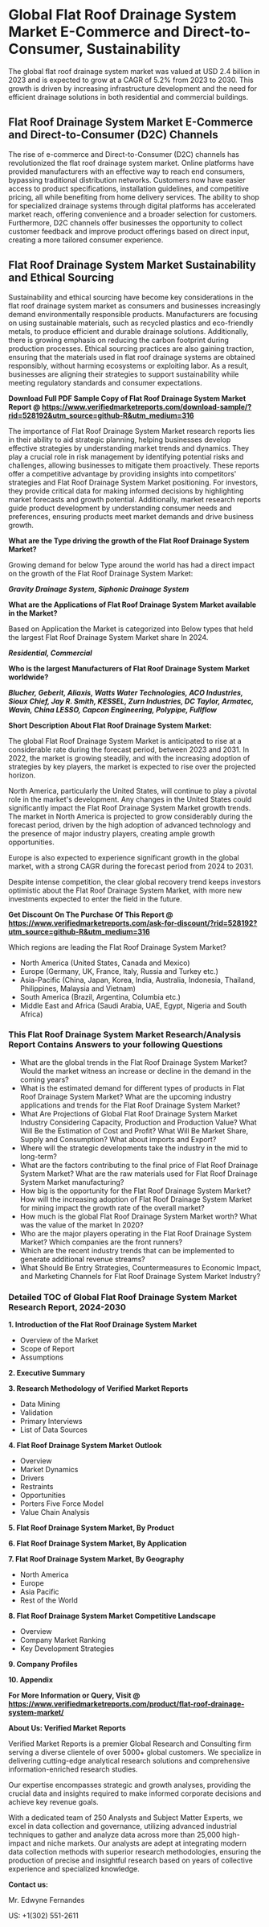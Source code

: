 <h1>Global Flat Roof Drainage System Market E-Commerce and Direct-to-Consumer, Sustainability</h1><p class=""><p>The global flat roof drainage system market was valued at USD 2.4 billion in 2023 and is expected to grow at a CAGR of 5.2% from 2023 to 2030. This growth is driven by increasing infrastructure development and the need for efficient drainage solutions in both residential and commercial buildings.</p> <h2>Flat Roof Drainage System Market E-Commerce and Direct-to-Consumer (D2C) Channels</h2> <p>The rise of e-commerce and Direct-to-Consumer (D2C) channels has revolutionized the flat roof drainage system market. Online platforms have provided manufacturers with an effective way to reach end consumers, bypassing traditional distribution networks. Customers now have easier access to product specifications, installation guidelines, and competitive pricing, all while benefiting from home delivery services. The ability to shop for specialized drainage systems through digital platforms has accelerated market reach, offering convenience and a broader selection for customers. Furthermore, D2C channels offer businesses the opportunity to collect customer feedback and improve product offerings based on direct input, creating a more tailored consumer experience.</p> <h2>Flat Roof Drainage System Market Sustainability and Ethical Sourcing</h2> <p>Sustainability and ethical sourcing have become key considerations in the flat roof drainage system market as consumers and businesses increasingly demand environmentally responsible products. Manufacturers are focusing on using sustainable materials, such as recycled plastics and eco-friendly metals, to produce efficient and durable drainage solutions. Additionally, there is growing emphasis on reducing the carbon footprint during production processes. Ethical sourcing practices are also gaining traction, ensuring that the materials used in flat roof drainage systems are obtained responsibly, without harming ecosystems or exploiting labor. As a result, businesses are aligning their strategies to support sustainability while meeting regulatory standards and consumer expectations.</p> </p><p class=""><strong>Download Full PDF Sample Copy of Flat Roof Drainage System Market Report @ <a href="https://www.verifiedmarketreports.com/download-sample/?rid=528192&utm_source=github-R&utm_medium=316" target="_blank">https://www.verifiedmarketreports.com/download-sample/?rid=528192&utm_source=github-R&utm_medium=316</a></strong></p><p>The importance of&nbsp;Flat Roof Drainage System Market research reports lies in their ability to aid strategic planning, helping businesses develop effective strategies by understanding market trends and dynamics. They play a crucial role in risk management by identifying potential risks and challenges, allowing businesses to mitigate them proactively. These reports offer a competitive advantage by providing insights into competitors' strategies and Flat Roof Drainage System Market positioning. For investors, they provide critical data for making informed decisions by highlighting market forecasts and growth potential. Additionally, market research reports guide product development by understanding consumer needs and preferences, ensuring products meet market demands and drive business growth.</p><p><strong>What are the&nbsp;Type driving the growth of the Flat Roof Drainage System Market?</strong></p><p id="" class="">Growing demand for below Type around the world has had a direct impact on the growth of the Flat Roof Drainage System Market:</p><p class=""><em><strong>Gravity Drainage System, Siphonic Drainage System</strong></em></p><p class=""><strong>What are the&nbsp;Applications&nbsp;of Flat Roof Drainage System Market available in the Market?</strong></p><p id="" class="">Based on Application the Market is categorized into Below types that held the largest Flat Roof Drainage System Market share In 2024.</p><p class=""><em><strong>Residential, Commercial</strong></em></p><p class=""><strong>Who is the largest Manufacturers of Flat Roof Drainage System Market worldwide?</strong></p><p><em><strong>Blucher, Geberit, Aliaxis, Watts Water Technologies, ACO Industries, Sioux Chief, Jay R. Smith, KESSEL, Zurn Industries, DC Taylor, Armatec, Wavin, China LESSO, Capcon Engineering, Polypipe, Fullflow</strong></em></p><p id="" class=""><strong>Short Description About Flat Roof Drainage System Market:</strong></p><p>The global Flat Roof Drainage System Market is anticipated to rise at a considerable rate during the forecast period, between 2023 and 2031. In 2022, the market is growing steadily, and with the increasing adoption of strategies by key players, the market is expected to rise over the projected horizon.</p><p>North America, particularly the United States, will continue to play a pivotal role in the market's development. Any changes in the United States could significantly impact the Flat Roof Drainage System Market growth trends. The market in North America is projected to grow considerably during the forecast period, driven by the high adoption of advanced technology and the presence of major industry players, creating ample growth opportunities.</p><p>Europe is also expected to experience significant growth in the global market, with a strong CAGR during the forecast period from 2024 to 2031.</p><p>Despite intense competition, the clear global recovery trend keeps investors optimistic about the Flat Roof Drainage System Market, with more new investments expected to enter the field in the future.</p><p id="" class=""><strong>Get Discount On The Purchase Of This Report @ <a href="https://www.verifiedmarketreports.com/ask-for-discount/?rid=528192?utm_source=github-R&utm_medium=316" target="_blank">https://www.verifiedmarketreports.com/ask-for-discount/?rid=528192?utm_source=github-R&utm_medium=316</a></strong></p><p class="">Which regions are leading the Flat Roof Drainage System Market?</p><ul><li>North America (United States, Canada and Mexico)</li><li>Europe (Germany, UK, France, Italy, Russia and Turkey etc.)</li><li>Asia-Pacific (China, Japan, Korea, India, Australia, Indonesia, Thailand, Philippines, Malaysia and Vietnam)</li><li>South America (Brazil, Argentina, Columbia etc.)</li><li>Middle East and Africa (Saudi Arabia, UAE, Egypt, Nigeria and South Africa)</li></ul><h3 id="" class="">This Flat Roof Drainage System Market Research/Analysis Report Contains Answers to your following Questions</h3><ul><li>What are the global trends in the Flat Roof Drainage System Market? Would the market witness an increase or decline in the demand in the coming years?</li><li>What is the estimated demand for different types of products in Flat Roof Drainage System Market? What are the upcoming industry applications and trends for the Flat Roof Drainage System Market?</li><li>What Are Projections of Global Flat Roof Drainage System Market Industry Considering Capacity, Production and Production Value? What Will Be the Estimation of Cost and Profit? What Will Be Market Share, Supply and Consumption? What about imports and Export?</li><li>Where will the strategic developments take the industry in the mid to long-term?</li><li>What are the factors contributing to the final price of Flat Roof Drainage System Market? What are the raw materials used for Flat Roof Drainage System Market manufacturing?</li><li>How big is the opportunity for the Flat Roof Drainage System Market? How will the increasing adoption of Flat Roof Drainage System Market for mining impact the growth rate of the overall market?</li><li>How much is the global Flat Roof Drainage System Market worth? What was the value of the market In 2020?</li><li>Who are the major players operating in the Flat Roof Drainage System Market? Which companies are the front runners?</li><li>Which are the recent industry trends that can be implemented to generate additional revenue streams?</li><li>What Should Be Entry Strategies, Countermeasures to Economic Impact, and Marketing Channels for Flat Roof Drainage System Market Industry?</li></ul><h3 id="" class="">Detailed TOC of Global Flat Roof Drainage System Market Research Report, 2024-2030</h3><p id="" class=""><strong>1. Introduction of the Flat Roof Drainage System Market</strong></p><ul><li>Overview of the Market</li><li>Scope of Report</li><li>Assumptions</li></ul><p id="" class=""><strong>2. Executive Summary</strong></p><p id="" class=""><strong>3. Research Methodology of Verified Market Reports</strong></p><ul><li>Data Mining</li><li>Validation</li><li>Primary Interviews</li><li>List of Data Sources</li></ul><p id="" class=""><strong>4. Flat Roof Drainage System Market Outlook</strong></p><ul><li>Overview</li><li>Market Dynamics</li><li>Drivers</li><li>Restraints</li><li>Opportunities</li><li>Porters Five Force Model</li><li>Value Chain Analysis</li></ul><p id="" class=""><strong>5. Flat Roof Drainage System Market, By Product</strong></p><p id="" class=""><strong>6. Flat Roof Drainage System Market, By Application</strong></p><p id="" class=""><strong>7. Flat Roof Drainage System Market, By Geography</strong></p><ul><li>North America</li><li>Europe</li><li>Asia Pacific</li><li>Rest of the World</li></ul><p id="" class=""><strong>8. Flat Roof Drainage System Market Competitive Landscape</strong></p><ul><li>Overview</li><li>Company Market Ranking</li><li>Key Development Strategies</li></ul><p id="" class=""><strong>9. Company Profiles</strong></p><p id="" class=""><strong>10. Appendix</strong></p><p id="" class=""><strong>For More Information or Query, Visit @ <a href="https://www.verifiedmarketreports.com/product/flat-roof-drainage-system-market/" target="_blank">https://www.verifiedmarketreports.com/product/flat-roof-drainage-system-market/</a></strong></p><p id="" class=""><strong>About Us: Verified Market Reports</strong></p><p id="" class="">Verified Market Reports is a premier Global Research and Consulting firm serving a diverse clientele of over 5000+ global customers. We specialize in delivering cutting-edge analytical research solutions and comprehensive information-enriched research studies.</p><p id="" class="">Our expertise encompasses strategic and growth analyses, providing the crucial data and insights required to make informed corporate decisions and achieve key revenue goals.</p><p id="" class="">With a dedicated team of 250 Analysts and Subject Matter Experts, we excel in data collection and governance, utilizing advanced industrial techniques to gather and analyze data across more than 25,000 high-impact and niche markets. Our analysts are adept at integrating modern data collection methods with superior research methodologies, ensuring the production of precise and insightful research based on years of collective experience and specialized knowledge.</p><p id="" class=""><strong>Contact us:</strong></p><p id="" class="">Mr. Edwyne Fernandes</p><p id="" class="">US: +1(302) 551-2611</p>
